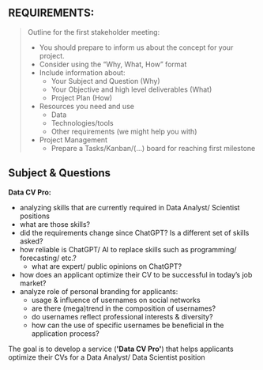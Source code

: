 ## REQUIREMENTS:

> Outline for the first stakeholder meeting:
> * You should prepare to inform us about the concept for your project.
> * Consider using the “Why, What, How” format
> * Include information about:
>   * Your Subject and Question (Why)
>   * Your Objective and high level deliverables (What)
>   * Project Plan (How)
> * Resources you need and use
>   * Data
>   * Technologies/tools
>   * Other requirements (we might help you with)
> * Project Management
>   * Prepare a Tasks/Kanban/(…) board for reaching first milestone

## Subject & Questions

**Data CV Pro:**
* analyzing skills that are currently required in Data Analyst/ Scientist positions
* what are those skills?
* did the requirements change since ChatGPT? Is a different set of skills asked?
* how reliable is ChatGPT/ AI to replace skills such as programming/ forecasting/ etc.?
  * what are expert/ public opinions on ChatGPT?
* how does an applicant optimize their CV to be successful in today’s job market?
* analyze role of personal branding for applicants:
  * usage & influence of usernames on social networks
  * are there (mega)trend in the composition of usernames?
  * do usernames reflect professional interests & diversity?
  * how can the use of specific usernames be beneficial in the application process?

The goal is to develop a service (**'Data CV Pro'**) that helps applicants optimize their CVs for a Data Analyst/ Data Scientist position
